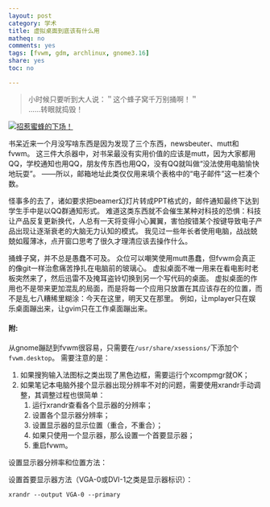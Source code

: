 ```yaml
---
layout: post 
category: 学术
title: 虚拟桌面到底该有什么用
matheq: no
comments: yes
tags: [fvwm, gdm, archlinux, gnome3.16]
share: yes
toc: no

---
```


> 小时候只要听到大人说：＂这个蜂子窝千万别捅啊！＂  
> ……转眼就捣毁！  

<a class="fancybox" rel="gallery1" href="http://ww2.sinaimg.cn/bmiddle/a38fbf02jw1erxbhb9q18j20hm0d80uc.jpg" title="招惹蜜蜂的下场！"><img src="http://ww2.sinaimg.cn/bmiddle/a38fbf02jw1erxbhb9q18j20hm0d80uc.jpg" alt="招惹蜜蜂的下场！" /></a>

书呆近来一个月没写啥东西是因为发现了三个东西，newsbeuter、mutt和fvwm。
这三件大杀器中，对书呆最没有实用价值的应该是mutt，因为大家都用QQ，学校通知也用QQ，朋友传东西也用QQ，没有QQ就叫做“没法使用电脑愉快地玩耍”。
——所以，邮箱地址此类仅仅用来填个表格中的“电子邮件”这一栏凑个数。

怪事多的去了，诸如要求把beamer幻灯片转成PPT格式的，邮件通知最终下达到学生手中是以QQ群通知形式。
难道这类东西就不会催生某种对科技的恐惧：科技让产品反复更新换代，人总有一天将变得小心翼翼，害怕按错某个按键导致电子产品出现让逐渐衰老的大脑无力认知的模式。
我见过一些年长者使用电脑，战战兢兢如履薄冰，点开窗口思考了很久才理清应该去操作什么。

捅蜂子窝，并不总是愚蠢不可及。
众位可以嘲笑使用mutt愚蠢，但fvwm会真正的像git一样治愈痛苦挣扎在电脑前的玻璃心。
虚拟桌面不唯一用来在看电影时老板突然来了，然后迅雷不及掩耳盗铃切换到另一个写代码的桌面。
虚拟桌面的作用也不是带来更加混乱的局面，而是将每一个应用只放置在其应该存在的位置，而不是乱七八糟稀里糊涂：今天在这里，明天又在那里。
例如，让mplayer只在娱乐桌面蹦出来，让gvim只在工作桌面蹦出来。

#### 附:    
从gnome蹦跶到fvwm很容易，只需要在`/usr/share/xsessions/`下添加个`fvwm.desktop`。
需要注意的是：

1. 如果搜狗输入法图标之类出现了黑色边框，需要运行个xcompmgr就OK；
2. 如果笔记本电脑外接个显示器出现分辨率不对的问题，需要使用xrandr手动调整，其调整过程也很简单：
	1. 运行xrandr查看各个显示器的分辨率；
	2. 设置各个显示器分辨率；
	3. 设置显示器的显示位置（重合，不重合）；
	4. 如果只使用一个显示器，那么设置一个首要显示器；
	5. 重启fvwm。

设置显示器分辨率和位置方法：

<script src="https://gist.github.com/dustincys/9149969.js"></script>

设置首要显示器方法（VGA-0或DVI-1之类是显示器标识）：

	xrandr --output VGA-0 --primary
